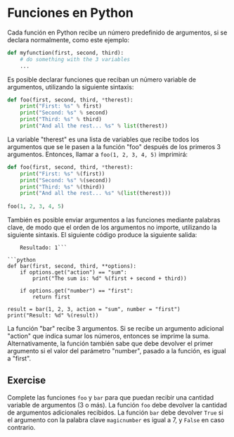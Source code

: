 # Funciones en Python

Cada función en Python recibe un número predefinido de argumentos, si se declara normalmente, como este ejemplo:

```python
def myfunction(first, second, third):
    # do something with the 3 variables
    ...
```

Es posible declarar funciones que reciban un número variable de argumentos, utilizando la siguiente sintaxis:

```python
def foo(first, second, third, *therest):
    print("First: %s" % first)
    print("Second: %s" % second)
    print("Third: %s" % third)
    print("And all the rest... %s" % list(therest))
```

La variable "therest" es una lista de variables que recibe todos los argumentos que se le pasen a la función "foo" después de los primeros 3 argumentos. Entonces, llamar a `foo(1, 2, 3, 4, 5)` imprimirá:

```python
def foo(first, second, third, *therest):
    print("First: %s" %(first))
    print("Second: %s" %(second))
    print("Third: %s" %(third))
    print("And all the rest... %s" %(list(therest)))
    
foo(1, 2, 3, 4, 5)
```

También es posible enviar argumentos a las funciones mediante palabras clave, de modo que el orden de los argumentos no importe, utilizando la siguiente sintaxis. El siguiente código produce la siguiente salida:
```La suma es: 6
    Resultado: 1```

```python
def bar(first, second, third, **options):
    if options.get("action") == "sum":
        print("The sum is: %d" %(first + second + third))
    
    if options.get("number") == "first":
        return first

result = bar(1, 2, 3, action = "sum", number = "first")
print("Result: %d" %(result))
```

La función "bar" recibe 3 argumentos. Si se recibe un argumento adicional "action" que indica sumar los números, entonces se imprime la suma. Alternativamente, la función también sabe que debe devolver el primer argumento si el valor del parámetro "number", pasado a la función, es igual a "first".

Exercise
--------

Complete las funciones `foo` y `bar` para que puedan recibir una cantidad variable de argumentos (3 o más). La función `foo` debe devolver la cantidad de argumentos adicionales recibidos. La función `bar` debe devolver `True` si el argumento con la palabra clave `magicnumber` es igual a 7, y `False` en caso contrario.